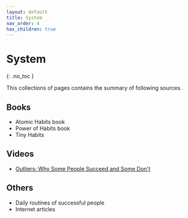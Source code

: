 ```yaml
---
layout: default
title: System
nav_order: 4
has_children: true
---
```


# System
{: .no_toc }


This collections of pages contains the summary of following sources.

## Books
  * Atomic Habits book
  * Power of Habits book
  * Tiny Habits

## Videos
  * [Outliers: Why Some People Succeed and Some Don't](https://www.youtube.com/watch?v=EcMKLwVlpJk)

## Others
  * Daily routines of successful people
  * Internet articles



